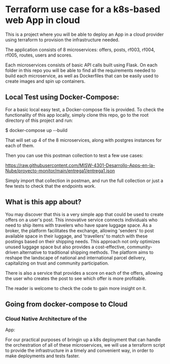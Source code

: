 # Terraform use case for a k8s-based web App in cloud
This is a project where you will be able to deploy an App in a cloud provider using terraform to provision the infrastructure needed. 

The application consists of 8 microservices: offers, posts, rf003, rf004, rf005, routes, users and scores. 

Each microservices consists of basic API calls built using Flask. On each folder in this repo you will be able to find all the requirements needed to build each microservice, as well as Dockerfiles that can be easily used to create images and spin up containers. 

## Local Test using Docker-Compose:

For a basic local easy test, a Docker-compose file is provided. To check the functionality of this app locally, simply clone this repo, go to the root directory of this project and run:

$ docker-compose up --build

That will set up 4 of the 8 microservices, along with postgres instances for each of them. 

Then you can use this postman collection to test a few use cases:

https://raw.githubusercontent.com/MISW-4301-Desarrollo-Apps-en-la-Nube/proyecto-monitor/main/entrega1/entrega1.json

Simply import that collection in postman, and run the full collection or just a few tests to check that the endpoints work. 

## What is this app about?

You may discover that this is a very simple app that could be used to create offers on a user's post. This innovative service connects individuals who need to ship items with travelers who have spare luggage space. As a broker, the platform facilitates the exchange, allowing 'senders' to post available space in their luggage, and 'travellers' to match with these postings based on their shipping needs. This approach not only optimizes unused luggage space but also provides a cost-effective, community-driven alternative to traditional shipping methods. The platform aims to reshape the landscape of national and international parcel delivery, capitalizing on trust and community participation. 

There is also a service that provides a score on each of the offers, allowing the user who creates the post to see which offer is more profitable. 

The reader is welcome to check the code to gain more insight on it. 

## Going from docker-compose to Cloud
### Cloud Native Architecture of the
App:

For our practical purposes of bringin up a k8s deployment that can handle the orchestration of all of these microservices, we will use a terraform script to provide the infrastructure in a timely and convenient way, in order to make deployments and tests faster. 
